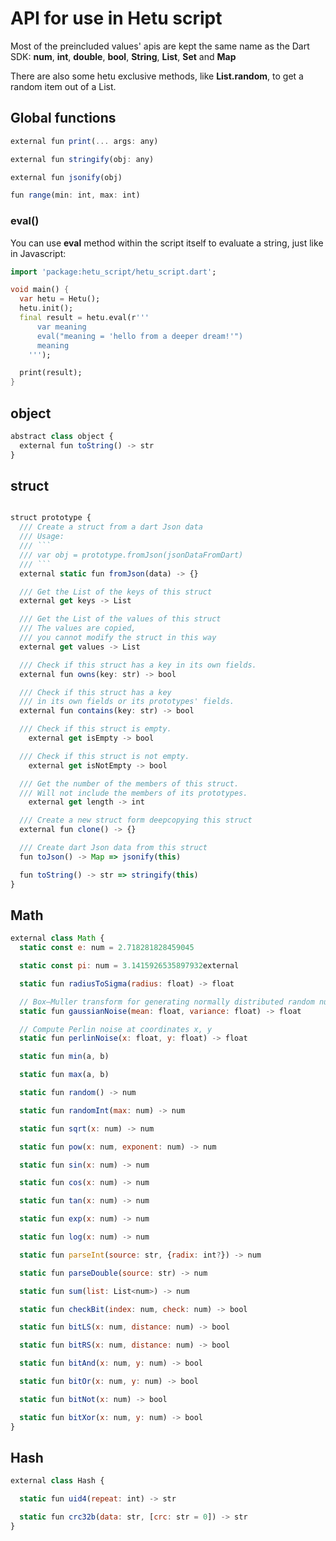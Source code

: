 # API for use in Hetu script

Most of the preincluded values' apis are kept the same name as the Dart SDK:
**num**, **int**, **double**, **bool**, **String**, **List**, **Set** and **Map**

There are also some hetu exclusive methods, like **List.random**, to get a random item out of a List.

## Global functions

```javascript
external fun print(... args: any)

external fun stringify(obj: any)

external fun jsonify(obj)

fun range(min: int, max: int)
```

### eval()

You can use **eval** method within the script itself to evaluate a string, just like in Javascript:

```dart
import 'package:hetu_script/hetu_script.dart';

void main() {
  var hetu = Hetu();
  hetu.init();
  final result = hetu.eval(r'''
      var meaning
      eval("meaning = 'hello from a deeper dream!'")
      meaning
    ''');

  print(result);
}
```

## object

```javascript
abstract class object {
  external fun toString() -> str
}
```

## struct

````typescript

struct prototype {
  /// Create a struct from a dart Json data
  /// Usage:
  /// ```
  /// var obj = prototype.fromJson(jsonDataFromDart)
  /// ```
  external static fun fromJson(data) -> {}

  /// Get the List of the keys of this struct
  external get keys -> List

  /// Get the List of the values of this struct
  /// The values are copied,
  /// you cannot modify the struct in this way
  external get values -> List

  /// Check if this struct has a key in its own fields.
  external fun owns(key: str) -> bool

  /// Check if this struct has a key
  /// in its own fields or its prototypes' fields.
  external fun contains(key: str) -> bool

  /// Check if this struct is empty.
	external get isEmpty -> bool

  /// Check if this struct is not empty.
	external get isNotEmpty -> bool

  /// Get the number of the members of this struct.
  /// Will not include the members of its prototypes.
	external get length -> int

  /// Create a new struct form deepcopying this struct
  external fun clone() -> {}

  /// Create dart Json data from this struct
  fun toJson() -> Map => jsonify(this)

  fun toString() -> str => stringify(this)
}
````

## Math

```javascript
external class Math {
  static const e: num = 2.718281828459045

  static const pi: num = 3.1415926535897932external

  static fun radiusToSigma(radius: float) -> float

  // Box–Muller transform for generating normally distributed random numbers
  static fun gaussianNoise(mean: float, variance: float) -> float

  // Compute Perlin noise at coordinates x, y
  static fun perlinNoise(x: float, y: float) -> float

  static fun min(a, b)

  static fun max(a, b)

  static fun random() -> num

  static fun randomInt(max: num) -> num

  static fun sqrt(x: num) -> num

  static fun pow(x: num, exponent: num) -> num

  static fun sin(x: num) -> num

  static fun cos(x: num) -> num

  static fun tan(x: num) -> num

  static fun exp(x: num) -> num

  static fun log(x: num) -> num

  static fun parseInt(source: str, {radix: int?}) -> num

  static fun parseDouble(source: str) -> num

  static fun sum(list: List<num>) -> num

  static fun checkBit(index: num, check: num) -> bool

  static fun bitLS(x: num, distance: num) -> bool

  static fun bitRS(x: num, distance: num) -> bool

  static fun bitAnd(x: num, y: num) -> bool

  static fun bitOr(x: num, y: num) -> bool

  static fun bitNot(x: num) -> bool

  static fun bitXor(x: num, y: num) -> bool
}
```

## Hash

```javascript
external class Hash {

  static fun uid4(repeat: int) -> str

  static fun crc32b(data: str, [crc: str = 0]) -> str
}
```
